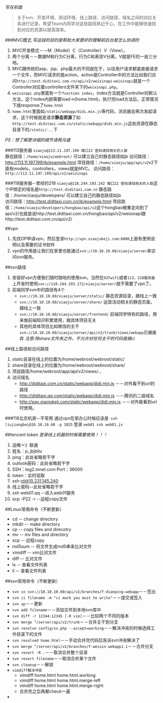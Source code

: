 *写在前面*
>关于svn、开发环境、测试环境、线上路径、访问路径、域名之间的对应关系进行记录，希望Team内同学对这些路径熟记于心，在工作中能够快速找到对应的资源以提高效率。

###MVC模式
*写这段的目的是帮助大家更好的理解前后台是怎么协调的*
1. MVC开发模式－－M（Model）C（Controller）V（View）。
2. 两个分离－－数据M和行为C分离，行为C和表现V分离，V就是FE的一亩三分地。
3. MVC跟传统的asp、jsp、php最大的不同就在于，以往用户请求都是直接请求一个文件，而MVC请求的是action，action是Controller中的方法比如我们访问`http://test.diditaxi.com.cn/api/v2/weixinapi` `weixinapi`就是一个Controller对应着controllers文件夹下的`weixinapi.php`。
4. `weixinapi.php`里面有一个`function index`，index方法就是Controller的默认方法，这个index内部需要load->(home.html)，执行完load方法后，正常情况下就response了`home.html`
5. `home.html`里面如`/static/webapp/didi.min.js`等代码，浏览器会再次发起请求，这个时候就是请求**静态资源**了如`http://test.diditaxi.com.cn/static/webapp/didi.min.js`这些资源在静态目录下的`/static/...`下

*PS：想了解更详细的细节请再沟通*

###113服务器
`xiaoju@113.11.197.199 端口22 密码请找相关的人取`  
静态路径：`/home/xiaoju/webroot/` 可以建立自己的静态路径如jb
访问路径：http://113.11.197.199/jb/example.html
项目路径：`/home/xiaoju/app/api/v2`v2下面有models，controllers，views就是MVC。
访问路径：`http://113.11.197.199/api/v2/weixinapi`


###118服务器--曾经的218
`xiaoju@118.244.193.242 端口22 密码请找相关的人取`这个IP绑定的域名是`http://test.diditaxi.com.cn`
静态路径：/home/xiaoju/developers/ 可以建立自己的静态路径如jb   
访问路径：http://test.diditaxi.com.cn/jb/example.html
项目路径：`/home/xiaoju/developers/hongbao/api/v2`这个hongbao被重定向到了api/v2/也就是说http://test.diditaxi.com.cn/hongbao/api/v2/weixinapi跟http://test.diditaxi.com.cn/api/v2/

##vpn
1. 先找OP申请vpn，然后登录`http://vpn.xiaojukeji.com:8000`上面有使用说明以及需要的证书软件  
2. vpn的作用是让我们在家里也能通过`svn://10.10.10.60/xiaoju/server`来访问svn服务。

##svn路径
1. 安装好vpn方便我们随时随地的使用svn，当然在`937wifi`或者`113，218服务器`上开发时使用`svn://118.244.193.172/xiaoju/server/`就不需要了vpn了。
2. 前端同学svn中的路径有4个
    - `svn://10.10.10.60/xiaoju/server/static/` 静态资源目录，跟线上一致
    - `svn://10.10.10.60/xiaoju/server/share/` 运营活动相关的静态页面，跟线上一致
    - `svn://10.10.10.60/xiaoju/server/frontend/` 前端同学特有的路径，用来做前端知识积累使用，跟具体项目无关 
    - 其他的具体项目比如微信的主干`svn://10.10.10.60/xiaoju/server/api/v2/trunk/views/webapp`已被废弃
*注意:除share文件夹之外，不允许对任何主干的代码直接ci*

##线上路径和访问路径
1. static目录在线上的位置为/home/webroot/webroot/static/
2. share目录在线上的位置为/home/webroot/webroot/share/
3. 项目路径/home/webroot/app/api/v2/views/...
4. 访问域名
    - http://diditaxi.com.cn/static/webapp/didi.min.js －－对外看不到url的路径
    - http://diditaxi.qq.com/static/webapp/didi.min.js －－腾讯的二级域名
    - http://pay.xiaojukeji.com/static/webapp/didi.min.js －－对外能看到url时使用。


###118北京机房--不常用
通过vpn在家办公时候应该是` ssh liujiangbei@10.10.10.60 -p 1025` 登录 `web01 ssh web01.jx `

##tencent token
*登录线上机器的时候需要使用！！！*
1. 运帷＝》联通
2. 姓名：p_jbjbliu
3. ping：此处省略若干字
4. outlook密码：此处省略若干字
5. SSH：teg2.mnet.com Port：36000
6. token：实时现取
7. ssh rd@10.231.145.240
8. 线上密码--此处省略若干字
9. ssh web01.qq --进入web01服务
10. scp -P22 -r --运程copy文件

##Linux常用命令（不断更新）
- cd -- change directory
- mkdir -- make directory
- cp -- copy files and direcotry
- mv -- mv files and directory
- scp -- 远程copy
- md5sum -- 将文件生成md5串来比对文件
- vimdiff -- vim比对文件
- diff -- 比对文件
- ls -- 查看文件列表
- ll -- 查看文件列表

##svn常用命令（不断更新）
- `svn co svn://10.10.10.60/api/v2/branches/f-dianping-webapp`－－签出
- `svn ci filename -m "ci mark you must to write"`－－提交或签入
- `svn up`－－更新
- `svn add filename`－－添加文件到本地svn库中
- `svn diff -r 12344:12345 [-R vim]`－－比较两个不同的版本
- `svn merge ^/server/api/v2/trunk`－－合并主干到分支
- `svn resolve config/xx.php --accept=working`－－解决冲突的时候选择工作目录下的文件
- `svn resolved home.html`－－手动合并完代码后告诉svn冲突解决了
- `svn merge ^/server/api/v2/branches/f-weixin-webapp1.1`－－合并分支
- `svn revert -R .`－－取消合并整个目录
- `svn revert filename`－－取消合并某个文件
- `svn cleanup`－－解锁
- `vimdiff解决冲突`
    - vimdiff home.html home.html.working
    - vimdiff home.html home.html.merge-left
    - vimdiff home.html home.html.merge-right
    - 合并完之后再都check一遍
- 
